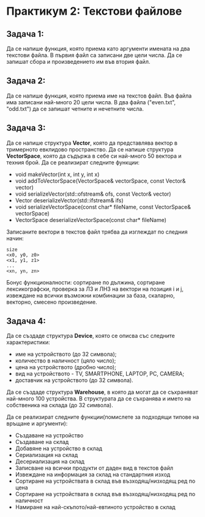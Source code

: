 # Практикум 2: Текстови файлове

## Задача 1:
Да се напише функция, която приема като аргументи имената на два текстови файла. В първия файл са записани две цели числа. Да се запишат сбора и произведението им във втория файл.

## Задача 2:
Да се напише функция, която приема име на текстов файл. Във файла има записани най-много 20 цели числа. В два файла ("even.txt", "odd.txt") да се запишат четните и нечетните числа.

## Задача 3:
Да се напише структура **Vector**, която да представлява вектор в тримерното евклидово пространство. Да се напише структура **VectorSpace**, която да съдържа в себе си най-много 50 вектора и техния брой. Да се реализират следните функции:
- void makeVector(int x, int y, int x)
- void addToVectorSpace(VectorSpace& vectorSpace, const Vector& vector)
- void serializeVector(std::ofstream& ofs, const Vector& vector)
- Vector deserializeVector(std::ifstream& ifs)
- void serializeVectorSpace(const char* fileName, const VectorSpace& vectorSpace)
- VectorSpace deserializeVectorSpace(const char* fileName)

Записаните вектори в текстов файл трябва да изглеждат по следния начин:
```
size
<x0, y0, z0>
<x1, y1, z1>
...
<xn, yn, zn>
```

Бонус функционалности: сортиране по дължина, сортиране лексикографски, проверка за ЛЗ и ЛНЗ на вектори на позиция i и j, извеждане на всички възможни комбинации за база, скаларно, векторно, смесено произведение.

## Задача 4:
Да се създаде структура **Device**, която се описва със следните характеристики:
- име на устройството (до 32 символа);
- количество в наличност (цяло число);
- цена на устройството (дробно число);
- вид на устройството - TV, SMARTPHONE, LAPTOP, PC, CAMERA;
- доставчик на устройството (до 32 символа).

Да се създаде структура **Warehouse**, в която да могат да се съхраняват най-много 100 устройства. В структурата да се съхранява и името на собственика на склада (до 32 символа).

Да се реализират следните функции(помислете за подходящи типове на връщане и аргументи):
- Създаване на устройство
- Създаване на склад
- Добавяне на устройство в склад
- Сериализация на склад
- Десериализация на склад
- Записване на всички продукти от даден вид в текстов файл
- Извеждане на информация за склад на стандартния изход
- Сортиране на устройствата в склад във възходящ/низходящ ред по цена
- Сортиране на устройствата в склад във възходящ/низходящ ред по наличност
- Намиране на най-скъпото/най-евтиното устройство в склад
